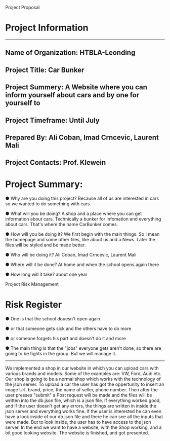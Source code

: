 Project Proposal

Project Information
===================
-----------------------------
Name of Organization:
HTBLA-Leonding
-----------------------------
Project Title:
Car Bunker
-----------------------------
Project Summery:
A Website where you can inform yourself about cars and by one for yourself to
----------------------------------------------------------------------------------
Project Timeframe:
Until July
----------------------------------------------------------------------------------
Prepared By:
Ali Coban, Imad Crncevic, Laurent Mali
---------------------------------------------------------------------------------
Project Contacts:
Prof. Klewein
--------------------------------------------------------------------------------

Project Summary:
===============

● Why are you doing this project?
  Because all of us are interested in cars so we wanted to do something with cars.

● What will you be doing?
  A shop and a place where you can get information about cars. Technically a bunker for infomation and everything about cars. That's where the name CarBunker comes.
 
● How will you be doing it?
  We first begin with the main things. So I mean the homepage and some other files, like about us and a News. Later the files will be     styled and be made better.

● Who will be doing it?
  Ali Coban, Imad Crncevic, Laurent Mali

● Where will it be done?
  At home and when the school opens again there

● How long will it take?
  about one year


Project Risk Management

Risk Register
============
● One is that the school douesn't open again 

● or that someone gets sick and the others have to do more 

● or someone forgets his part and doesn't do it and more

● The main thing is that the "jobs" everyone gets aren't done, so there are going to be fights in the group. But we will manage it.

------------------------------------------------------------------------------------------------------------------------------------
We implemented a shop in our website in which you can upload cars with various brands and models. Some of the examples are: VW, Ford, Audi etc. Our shop is going to be a normal shop which works with the technology of the json server. To upload a car the user has got the oppertunity to insert an image Url, brand, price, the name of seller, phone number. Then after the user presses "submit" a Post request will be made and the files will be written into the db.json file, which is a json file. If everything worked good, and if the user doesn't get any errors, the things are written in inside the json server and everything works fine. If the user is interested he can even have a look inside of our db.json file and there he can see all the inputs that were made. But to look inside, the user has to have access to the json server. In the end we want to have a website, with the Shop working, and a bit good looking website. The website is finished, and got presented. 
